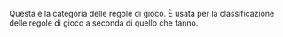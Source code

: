 Questa è la categoria delle regole di gioco. È usata per la classificazione delle regole di gioco a seconda di quello che fanno.